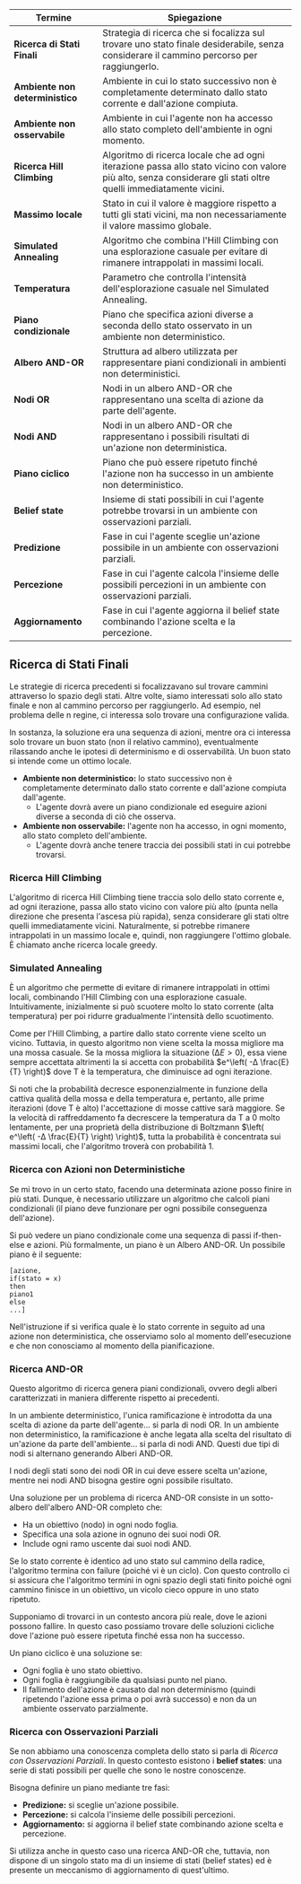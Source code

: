 

| Termine | Spiegazione |
|---|---|
| **Ricerca di Stati Finali** | Strategia di ricerca che si focalizza sul trovare uno stato finale desiderabile, senza considerare il cammino percorso per raggiungerlo. |
| **Ambiente non deterministico** | Ambiente in cui lo stato successivo non è completamente determinato dallo stato corrente e dall'azione compiuta. |
| **Ambiente non osservabile** | Ambiente in cui l'agente non ha accesso allo stato completo dell'ambiente in ogni momento. |
| **Ricerca Hill Climbing** | Algoritmo di ricerca locale che ad ogni iterazione passa allo stato vicino con valore più alto, senza considerare gli stati oltre quelli immediatamente vicini. |
| **Massimo locale** | Stato in cui il valore è maggiore rispetto a tutti gli stati vicini, ma non necessariamente il valore massimo globale. |
| **Simulated Annealing** | Algoritmo che combina l'Hill Climbing con una esplorazione casuale per evitare di rimanere intrappolati in massimi locali. |
| **Temperatura** | Parametro che controlla l'intensità dell'esplorazione casuale nel Simulated Annealing. |
| **Piano condizionale** | Piano che specifica azioni diverse a seconda dello stato osservato in un ambiente non deterministico. |
| **Albero AND-OR** | Struttura ad albero utilizzata per rappresentare piani condizionali in ambienti non deterministici. |
| **Nodi OR** | Nodi in un albero AND-OR che rappresentano una scelta di azione da parte dell'agente. |
| **Nodi AND** | Nodi in un albero AND-OR che rappresentano i possibili risultati di un'azione non deterministica. |
| **Piano ciclico** | Piano che può essere ripetuto finché l'azione non ha successo in un ambiente non deterministico. |
| **Belief state** | Insieme di stati possibili in cui l'agente potrebbe trovarsi in un ambiente con osservazioni parziali. |
| **Predizione** | Fase in cui l'agente sceglie un'azione possibile in un ambiente con osservazioni parziali. |
| **Percezione** | Fase in cui l'agente calcola l'insieme delle possibili percezioni in un ambiente con osservazioni parziali. |
| **Aggiornamento** | Fase in cui l'agente aggiorna il belief state combinando l'azione scelta e la percezione. |

## Ricerca di Stati Finali

Le strategie di ricerca precedenti si focalizzavano sul trovare cammini attraverso lo spazio degli stati. Altre volte, siamo interessati solo allo stato finale e non al cammino percorso per raggiungerlo. Ad esempio, nel problema delle n regine, ci interessa solo trovare una configurazione valida.

In sostanza, la soluzione era una sequenza di azioni, mentre ora ci interessa solo trovare un buon stato (non il relativo cammino), eventualmente rilassando anche le ipotesi di determinismo e di osservabilità. Un buon stato si intende come un ottimo locale.

* **Ambiente non deterministico:** lo stato successivo non è completamente determinato dallo stato corrente e dall'azione compiuta dall'agente.
	*  L'agente dovrà avere un piano condizionale ed eseguire azioni diverse a seconda di ciò che osserva.
* **Ambiente non osservabile:** l'agente non ha accesso, in ogni momento, allo stato completo dell'ambiente.
	* L'agente dovrà anche tenere traccia dei possibili stati in cui potrebbe trovarsi.

### Ricerca Hill Climbing

L'algoritmo di ricerca Hill Climbing tiene traccia solo dello stato corrente e, ad ogni iterazione, passa allo stato vicino con valore più alto (punta nella direzione che presenta l'ascesa più rapida), senza considerare gli stati oltre quelli immediatamente vicini. Naturalmente, si potrebbe rimanere intrappolati in un massimo locale e, quindi, non raggiungere l'ottimo globale. È chiamato anche ricerca locale greedy.

### Simulated Annealing

È un algoritmo che permette di evitare di rimanere intrappolati in ottimi locali, combinando l'Hill Climbing con una esplorazione casuale. Intuitivamente, inizialmente si può scuotere molto lo stato corrente (alta temperatura) per poi ridurre gradualmente l'intensità dello scuotimento.

Come per l'Hill Climbing, a partire dallo stato corrente viene scelto un vicino. Tuttavia, in questo algoritmo non viene scelta la mossa migliore ma una mossa casuale. Se la mossa migliora la situazione $(∆E > 0)$, essa viene sempre accettata altrimenti la si accetta con probabilità $e^\left( -∆ \frac{E}{T} \right)$ dove T è la temperatura, che diminuisce ad ogni iterazione.

Si noti che la probabilità decresce esponenzialmente in funzione della cattiva qualità della mossa e della temperatura e, pertanto, alle prime iterazioni (dove T è alto) l'accettazione di mosse cattive sarà maggiore. Se la velocità di raffreddamento fa decrescere la temperatura da T a 0 molto lentamente, per una proprietà della distribuzione di Boltzmann $\left( e^\left( -∆ \frac{E}{T} \right) \right)$, tutta la probabilità è concentrata sui massimi locali, che l'algoritmo troverà con probabilità 1.

### Ricerca con Azioni non Deterministiche

Se mi trovo in un certo stato, facendo una determinata azione posso finire in più stati. Dunque, è necessario utilizzare un algoritmo che calcoli piani condizionali (il piano deve funzionare per ogni possibile conseguenza dell'azione).

Si può vedere un piano condizionale come una sequenza di passi if-then-else e azioni. Più formalmente, un piano è un Albero AND-OR. Un possibile piano è il seguente:

```
[azione,
if(stato = x)
then
piano1
else
...]
```

Nell'istruzione if si verifica quale è lo stato corrente in seguito ad una azione non deterministica, che osserviamo solo al momento dell'esecuzione e che non conosciamo al momento della pianificazione.

### Ricerca AND-OR

Questo algoritmo di ricerca genera piani condizionali, ovvero degli alberi caratterizzati in maniera differente rispetto ai precedenti.

In un ambiente deterministico, l'unica ramificazione è introdotta da una scelta di azione da parte dell'agente... si parla di nodi OR. In un ambiente non deterministico, la ramificazione è anche legata alla scelta del risultato di un'azione da parte dell'ambiente... si parla di nodi AND. Questi due tipi di nodi si alternano generando Alberi AND-OR.

I nodi degli stati sono dei nodi OR in cui deve essere scelta un'azione, mentre nei nodi AND bisogna gestire ogni possibile risultato.

Una soluzione per un problema di ricerca AND-OR consiste in un sotto-albero dell'albero AND-OR completo che:

* Ha un obiettivo (nodo) in ogni nodo foglia.
* Specifica una sola azione in ognuno dei suoi nodi OR.
* Include ogni ramo uscente dai suoi nodi AND.

Se lo stato corrente è identico ad uno stato sul cammino della radice, l'algoritmo termina con failure (poiché vi è un ciclo). Con questo controllo ci si assicura che l'algoritmo termini in ogni spazio degli stati finito poiché ogni cammino finisce in un obiettivo, un vicolo cieco oppure in uno stato ripetuto.

Supponiamo di trovarci in un contesto ancora più reale, dove le azioni possono fallire. In questo caso possiamo trovare delle soluzioni cicliche dove l'azione può essere ripetuta finché essa non ha successo.

Un piano ciclico è una soluzione se:

* Ogni foglia è uno stato obiettivo.
* Ogni foglia è raggiungibile da qualsiasi punto nel piano.
* Il fallimento dell'azione è causato dal non determinismo (quindi ripetendo l'azione essa prima o poi avrà successo) e non da un ambiente osservato parzialmente.

### Ricerca con Osservazioni Parziali

Se non abbiamo una conoscenza completa dello stato si parla di *Ricerca con Osservazioni Parziali*. In questo contesto esistono i **belief states**: una serie di stati possibili per quelle che sono le nostre conoscenze.

Bisogna definire un piano mediante tre fasi:

* **Predizione:** si sceglie un'azione possibile.
* **Percezione:** si calcola l'insieme delle possibili percezioni.
* **Aggiornamento:** si aggiorna il belief state combinando azione scelta e percezione.

Si utilizza anche in questo caso una ricerca AND-OR che, tuttavia, non dispone di un singolo stato ma di un insieme di stati (belief states) ed è presente un meccanismo di aggiornamento di quest'ultimo.
